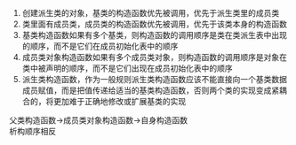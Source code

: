 1. 创建派生类的对象，基类的构造函数优先被调用，优先于派生类里的成员类
2. 类里面有成员类，成员类的构造函数优先被调用，优先于该类本身的构造函数
3. 基类构造函数如果有多个基类，则构造函数的调用顺序是类在类派生表中出现的顺序，而不是它们在成员初始化表中的顺序
4. 成员类对象构造函数如果有多个成员类对象，则构造函数的调用顺序是对象在类中被声明的顺序，而不是它们出现在成员初始化表中的顺序
5. 派生类构造函数，作为一般规则派生类构造函数应该不能直接向一个基类数据成员赋值，而是把值传递给适当的基类构造函数，否则两个类的实现变成紧耦合的，将更加难于正确地修改或扩展基类的实现
 
父类构造函数->成员类对象构造函数->自身构造函数  
析构顺序相反
